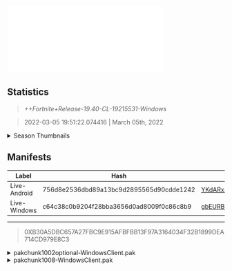 <div style="pointer-events: none">
  <img style="pointer-events: none" src="https://raw.githubusercontent.com/Tectors/Archive/master/source/dependents/gen.19.40.svg" width="360" height="155">
<div>

## Statistics
> *++Fortnite+Release-19.40-CL-19215531-Windows*

> 2022-03-05 19:51:22.074416 | March 05th, 2022

<details>
  <summary>Season Thumbnails</summary>

  > Seasonal thumbnails are a season's normal ltms and their photos.

  | Name | ID |
  | - | - |
  | [Solo](https://raw.githubusercontent.com/Tectors/Archive/master/source/dependents/monthly-rotaton/playlist_defaultsolo_19_40.png) | Playlist_DefaultSolo |
  | [Duos](https://raw.githubusercontent.com/Tectors/Archive/master/source/dependents/monthly-rotaton/playlist_defaultduo_19_40.png) | Playlist_DefaultDuo |
  | [Trios](https://raw.githubusercontent.com/Tectors/Archive/master/source/dependents/monthly-rotaton/playlist_trios_19_40.png) | Playlist_Trios |
  | [Squads](https://raw.githubusercontent.com/Tectors/Archive/master/source/dependents/monthly-rotaton/playlist_defaultsquad_19_40.png) | Playlist_DefaultSquad |
</details>

## Manifests
| Label | Hash | Route |
| - | - | - |
| Live-Android | 756d8e2536dbd89a13bc9d2895565d90cdde1242 | [YKdARx4vQh4L5tdjEEu8Ej-ld_MaQQ](https://github.com/Tectors/Archive/blob/master/manifests/YKdARx4vQh4L5tdjEEu8Ej-ld_MaQQ.manifest) |
| Live-Windows | c64c38c0b9204f28bba3656d0ad8009f0c86c8b9 | [gbEURBYqoXFtBOGD_kqR3AaHo8H_og](https://github.com/Tectors/Archive/blob/master/manifests/gbEURBYqoXFtBOGD_kqR3AaHo8H_og.manifest) |

---

> 0XB30A5DBC657A27FBC9E915AFBFBB13F97A3164034F32B1899DEA714CD979E8C3

<details>
  <summary>pakchunk1002optional-WindowsClient.pak</summary>

  > FortniteGame/Content/Paks/pakchunk1002optional-WindowsClient.pak

  > 0x3A3203A7C51795F15909A549E862E730CFBDF1569B8C3EC407727B6A1891364D

  <img src="https://raw.githubusercontent.com/Tectors/Archive/master/source/dependents/referred/Pickaxe_ID_749_GimmickMale_5C033.svg" width="100"> <img src="https://raw.githubusercontent.com/Tectors/Archive/master/source/dependents/referred/Pickaxe_ID_748_GimmickFemale_2W2M2.svg" width="100"> <img src="https://raw.githubusercontent.com/Tectors/Archive/master/source/dependents/referred/LSID_404_Gimmick_GXP4P.svg" width="100"> <img src="https://raw.githubusercontent.com/Tectors/Archive/master/source/dependents/referred/Glider_ID_349_GimmickMale_MC92O.svg" width="100"> <img src="https://raw.githubusercontent.com/Tectors/Archive/master/source/dependents/referred/Glider_ID_348_GimmickFemale_D76Z0.svg" width="100"> <img src="https://raw.githubusercontent.com/Tectors/Archive/master/source/dependents/referred/EID_Gimmick_Male_8ZFCA.svg" width="100"> <img src="https://raw.githubusercontent.com/Tectors/Archive/master/source/dependents/referred/EID_Gimmick_Female_6CMF4.svg" width="100"> <img src="https://raw.githubusercontent.com/Tectors/Archive/master/source/dependents/referred/CID_A_341_Athena_Commando_F_Gimmick_RB41V.svg" width="100"> <img src="https://raw.githubusercontent.com/Tectors/Archive/master/source/dependents/referred/CID_A_340_Athena_Commando_M_Gimmick_HK68X.svg" width="100"> <img src="https://raw.githubusercontent.com/Tectors/Archive/master/source/dependents/referred/CID_A_279_Athena_Commando_M_Prime.svg" width="100"> <img src="https://raw.githubusercontent.com/Tectors/Archive/master/source/dependents/referred/BID_953_Gimmick_1I059.svg" width="100"> <img src="https://raw.githubusercontent.com/Tectors/Archive/master/source/dependents/referred/BID_952_Gimmick_Female_KM10U.svg" width="100"> 
</details>

<details>
  <summary>pakchunk1008-WindowsClient.pak</summary>

  > FortniteGame/Content/Paks/pakchunk1008-WindowsClient.pak

  > 0x16E308D52D7133553B52B757E2A6613EAEFBEBBE0957E115E075AC9F9F5B99B1

  <img src="https://raw.githubusercontent.com/Tectors/Archive/master/source/dependents/referred/Wrap_441_ValentineFashion_H50ID.svg" width="100"> <img src="https://raw.githubusercontent.com/Tectors/Archive/master/source/dependents/referred/Pickaxe_ID_753_ValentinesFashionFemale_CPGK7.svg" width="100"> <img src="https://raw.githubusercontent.com/Tectors/Archive/master/source/dependents/referred/CID_A_357_Athena_Commando_F_ValentineFashion_B3S3R.svg" width="100"> <img src="https://raw.githubusercontent.com/Tectors/Archive/master/source/dependents/referred/BID_956_ValentineFashion_V4RF2.svg" width="100"> 
</details>

